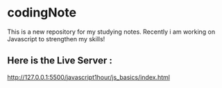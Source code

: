 # codingNote
This is a new repository for my studying notes.
Recently i am working on Javascript to strengthen my skills!

## Here is the Live Server :
http://127.0.0.1:5500/javascript1hour/js_basics/index.html
